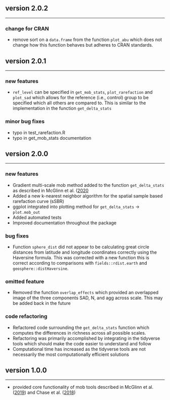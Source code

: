 ## version 2.0.2
---
### change for CRAN
- remove sort on a `data.frame` from the function `plot_abu` which does not
change how this function behaves but adheres to CRAN standards.

## version 2.0.1
---

### new features
- `ref_level` can be specified in `get_mob_stats`, `plot_rarefaction` and `plot_sad`
which allows for the reference (i.e., control) group to be specified which all
others are compared to. This is similar to the implementation in the function
`get_delta_stats`

### minor bug fixes
- typo in test_rarefaction.R
- typo in get_mob_stats documentation


## version 2.0.0

---

### new features
- Gradient multi-scale mob method added to the function `get_delta_stats` as
described in McGlinn et al. ([2020](https://doi.org/10.1101/851717)
- Added a new k-nearest neighbor algorithm for the spatial sample based rarefaction curve (sSBR)
- ggplot integrated into plotting method for `get_delta_stats` -> `plot.mob_out`
- Added automated tests
- Improved documentation throughout the package

### bug fixes
- Function `sphere_dist` did not appear to be calculating great circle distances
from latitude and longitude coordinates correctly using the Haversine formula.
This was corrected with a new function this is correct according to comparisons
with `fields::rdist.earth` and `geosphere::distHaversine`.

### omitted feature
- Removed the function `overlap_effects` which provided an overlapped image of the three components SAD, N, and agg across scale. This may be added back in the future

### code refactoring
- Refactored code surrounding the `get_delta_stats` function which computes the 
differences in richness across all possible scales. 
- Refactoring was primarily accomplished by integrating in the tidyverse tools
which should make the code easier to understand and follow
- Computational time has increased as the tidyverse tools are not necessarily 
the most computationally efficient solutions
 



## version 1.0.0

---

- provided core functionality of mob tools described in McGlinn et al. 
([2019](https://doi.org/10.1111/2041-210X.13102)) and Chase et al. 
([2018](https://doi.org/10.1111/ele.13151)) 
